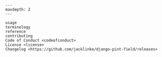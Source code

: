 ```{include} ../README.md

```

[license]: license
[contributor guide]: contributing
[command-line reference]: usage

```{toctree}
---
maxdepth: 2
---

usage
terminology
reference
contributing
Code of Conduct <codeofconduct>
License <license>
Changelog <https://github.com/jacklinke/django-pint-field/releases>
```
